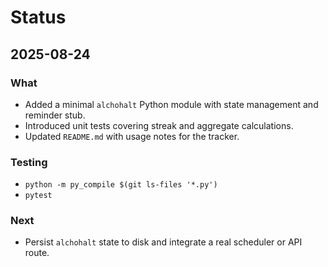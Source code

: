 # Status

## 2025-08-24

### What
- Added a minimal `alchohalt` Python module with state management and reminder stub.
- Introduced unit tests covering streak and aggregate calculations.
- Updated `README.md` with usage notes for the tracker.

### Testing
- `python -m py_compile $(git ls-files '*.py')`
- `pytest`

### Next
- Persist `alchohalt` state to disk and integrate a real scheduler or API route.
